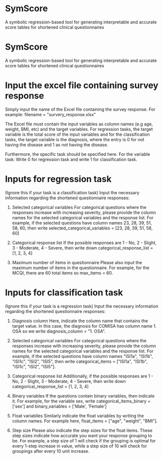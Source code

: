 # SymScore
A symbolic regression-based tool for generating interpretable and accurate score tables for shortened clinical questionnaires

# SymScore
A symbolic regression-based tool for generating interpretable and accurate score tables for shortened clinical questionnaires

# Input the excel file containing survey response
Simply input the name of the Excel file containing the survey response. For example:
filename = "survery_response.xlsx"

The Excel file must contain the input variables as column names (e.g age, weight, BMI, etc) and the target variables. 
For regression tasks, the target variable is the total score of the input variables and for the classification tasks, the target variable is the diagnosis, where the entry is 0 for not having the disease and 1 as not having the disease.

Furthermore, the specific task should be specified here. For the variable task:
Write 0 for regression task and write 1 for classification task.


# Inputs for regression task
(Ignore this if your task is a classification task) 
Input the necessary information regarding the shortened questionnaire responses:

1. Selected categorical variables
For categorical questions where the responses increase with increasing severity, please provide the column names for the selected categorical variables and the response list.
For example, if the selected questions have column names 23, 28, 39, 51, 58, 60, then write selected_categorical_variables = [23, 28, 39, 51, 58, 60]

2. Categorical response list
If the possible responses are 1 - No, 2 - Slight, 3 - Moderate, 4 - Severe, then write down
categorical_response_list = [1, 2, 3, 4]

3. Maximum number of items in questionnaire
Please also input the maximum number of items in the questionnaire. For example, for the MCQI, there are 60 total items so max_items = 60.


# Inputs for classification task
(Ignore this if your task is a regression task) 
Input the necessary information regarding the shortened questionnaire responses:

1. Diagnosis column
Here, indicate the column name that contains the target value. In this case, the diagnosis for COMISA has column name 1. OSA so we write diagnosis_column = "1. OSA".

2. Selected categorical variables
For categorical questions where the responses increase with increasing severity, please provide the column names for the selected categorical variables and the response list. For example, if the selected questions have column names "ISI1a", "ISI1b", "ISI1c", "ISI2", "ISI5", then write categorical_items = ["ISI1a", "ISI1b", "ISI1c", "ISI2", "ISI5"].

3. Categorical response list
Additionally, if the possible responses are 1 - No, 2 - Slight, 3 - Moderate, 4 - Severe, then write down categorical_response_list = [1, 2, 3, 4]

4. Binary variables
If the questions contain binary variables, then indicate it. For example, for the variable sex, write categorical_items_binary = ['sex'] and binary_variables = ['Male', 'Female']

5. Float variablles
Similarly indicate the float variables by writing the column names. For example here, float_items = ["age", "weight", "BMI"].

6. Step size
Please also indicate the step sizes for the float items. These step sizes indicate how accurate you want your response grouping to be. For example, a step size of 1 will check if the grouping is optimal for every 1-step increase in value, while a step size of 10 will check for groupings after every 10 unit increase.
